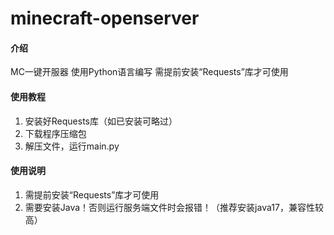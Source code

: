 # minecraft-openserver

#### 介绍
MC一键开服器
使用Python语言编写
需提前安装“Requests”库才可使用

#### 使用教程

1.  安装好Requests库（如已安装可略过）
2.  下载程序压缩包
3.  解压文件，运行main.py

#### 使用说明

1.  需提前安装“Requests”库才可使用
2.  需要安装Java！否则运行服务端文件时会报错！（推荐安装java17，兼容性较高）
